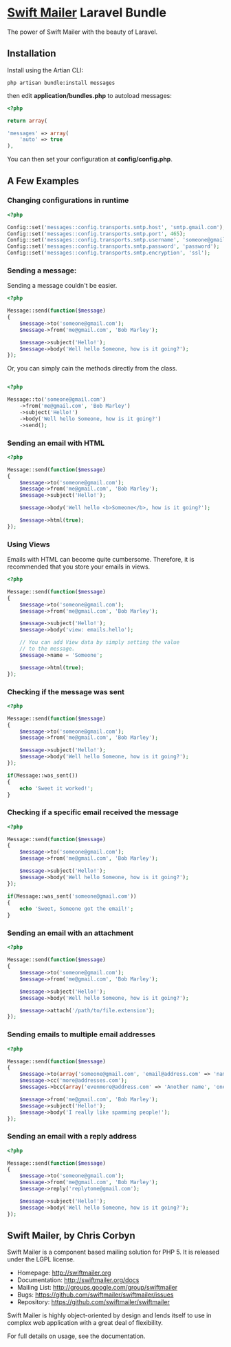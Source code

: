 # [Swift Mailer](http://swiftmailer.org) Laravel Bundle

The power of Swift Mailer with the beauty of Laravel.

## Installation

Install using the Artian CLI:

	php artisan bundle:install messages

then edit **application/bundles.php** to autoload messages:

```php
<?php

return array(

'messages' => array(
	'auto' => true
),

```
	
You can then set your configuration at **config/config.php**.

## A Few Examples

### Changing configurations in runtime

```php
<?php

Config::set('messages::config.transports.smtp.host', 'smtp.gmail.com');
Config::set('messages::config.transports.smtp.port', 465);
Config::set('messages::config.transports.smtp.username', 'someone@gmail.com');
Config::set('messages::config.transports.smtp.password', 'password');
Config::set('messages::config.transports.smtp.encryption', 'ssl');

```

### Sending a message:

Sending a message couldn't be easier.

```php
<?php

Message::send(function($message)
{
	$message->to('someone@gmail.com');
	$message->from('me@gmail.com', 'Bob Marley');

	$message->subject('Hello!');
	$message->body('Well hello Someone, how is it going?');
});

```

Or, you can simply cain the methods directly from the class.

```php

<?php

Message::to('someone@gmail.com')
	->from('me@gmail.com', 'Bob Marley')
	->subject('Hello!')
	->body('Well hello Someone, how is it going?')
	->send();

```

### Sending an email with HTML

```php
<?php

Message::send(function($message)
{
	$message->to('someone@gmail.com');
	$message->from('me@gmail.com', 'Bob Marley');
	$message->subject('Hello!');

	$message->body('Well hello <b>Someone</b>, how is it going?');

	$message->html(true);
});

```

### Using Views

Emails with HTML can become quite cumbersome. Therefore, it is recommended that
you store your emails in views.

```php
<?php

Message::send(function($message)
{
	$message->to('someone@gmail.com');
	$message->from('me@gmail.com', 'Bob Marley');

	$message->subject('Hello!');
	$message->body('view: emails.hello');

	// You can add View data by simply setting the value
	// to the message.
	$message->name = 'Someone';

	$message->html(true);
});

```

### Checking if the message was sent

```php
<?php

Message::send(function($message)
{
	$message->to('someone@gmail.com');
	$message->from('me@gmail.com', 'Bob Marley');

	$message->subject('Hello!');
	$message->body('Well hello Someone, how is it going?');
});

if(Message::was_sent())
{
	echo 'Sweet it worked!';
}

```

### Checking if a specific email received the message

```php
<?php

Message::send(function($message)
{
	$message->to('someone@gmail.com');
	$message->from('me@gmail.com', 'Bob Marley');

	$message->subject('Hello!');
	$message->body('Well hello Someone, how is it going?');
});

if(Message::was_sent('someone@gmail.com'))
{
	echo 'Sweet, Someone got the email!';
}

```

### Sending an email with an attachment

```php
<?php

Message::send(function($message)
{
	$message->to('someone@gmail.com');
	$message->from('me@gmail.com', 'Bob Marley');

	$message->subject('Hello!');
	$message->body('Well hello Someone, how is it going?');

	$message->attach('/path/to/file.extension');
});

```

### Sending emails to multiple email addresses

```php
<?php

Message::send(function($message)
{
	$message->to(array('someone@gmail.com', 'email@address.com' => 'name'));
	$message->cc('more@addresses.com');
	$messages->bcc(array('evenmore@address.com' => 'Another name', 'onelast@address.com'));

	$message->from('me@gmail.com', 'Bob Marley');
	$message->subject('Hello!');
	$message->body('I really like spamming people!');
});

```

### Sending an email with a reply address

```php
<?php

Message::send(function($message)
{
	$message->to('someone@gmail.com');
	$message->from('me@gmail.com', 'Bob Marley');
	$message->reply('replytome@gmail.com');

	$message->subject('Hello!');
	$message->body('Well hello Someone, how is it going?');
});

```


## Swift Mailer, by Chris Corbyn

Swift Mailer is a component based mailing solution for PHP 5.
It is released under the LGPL license.

- Homepage:      http://swiftmailer.org
- Documentation: http://swiftmailer.org/docs
- Mailing List:  http://groups.google.com/group/swiftmailer
- Bugs:          https://github.com/swiftmailer/swiftmailer/issues
- Repository:    https://github.com/swiftmailer/swiftmailer

Swift Mailer is highly object-oriented by design and lends itself
to use in complex web application with a great deal of flexibility.

For full details on usage, see the documentation.